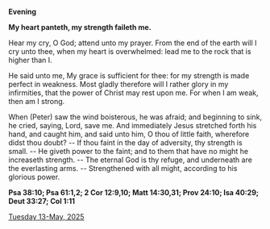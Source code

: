 **Evening**

**My heart panteth, my strength faileth me.**
 
Hear my cry, O God; attend unto my prayer. From the end of the earth will I cry unto thee, when my heart is overwhelmed: lead me to the rock that is higher than I.
 
He said unto me, My grace is sufficient for thee: for my strength is made perfect in weakness. Most gladly therefore will I rather glory in my infirmities, that the power of Christ may rest upon me. For when I am weak, then am I strong.
 
When (Peter) saw the wind boisterous, he was afraid; and beginning to sink, he cried, saying, Lord, save me. And immediately Jesus stretched forth his hand, and caught him, and said unto him, O thou of little faith, wherefore didst thou doubt? -- If thou faint in the day of adversity, thy strength is small. -- He giveth power to the faint; and to them that have no might he increaseth strength. -- The eternal God is thy refuge, and underneath are the everlasting arms. -- Strengthened with all might, according to his glorious power.  

**Psa 38:10; Psa 61:1,2; 2 Cor 12:9,10; Matt 14:30,31; Prov 24:10; Isa 40:29; Deut 33:27; Col 1:11**

[Tuesday 13-May, 2025](https://t.me/daily_light)
